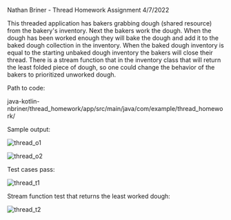Nathan Briner - Thread Homework Assignment
4/7/2022

This threaded application has bakers grabbing dough (shared resource) from the bakery's inventory. Next the bakers work the dough. When the dough has been worked enough they will bake the dough and add it to the baked dough collection in the inventory. When the baked dough inventory is equal to the starting unbaked dough inventory the bakers will close their thread. There is a stream function that in the inventory class that will return the least folded piece of dough, so one could change the behavior of the bakers to prioritized unworked dough.

Path to code:

java-kotlin-nbriner/thread_homework/app/src/main/java/com/example/thread_homework/

Sample output:

![thread_o1](https://user-images.githubusercontent.com/68364120/162288039-2462eaf8-6137-466b-81e3-418e56bafec7.PNG)

![thread_o2](https://user-images.githubusercontent.com/68364120/162288049-21460417-ed94-440f-9e3a-aadb7b8d340a.PNG)

Test cases pass:

![thread_t1](https://user-images.githubusercontent.com/68364120/162288063-629b679f-7db6-4dd2-ad10-ec9a24f8b47b.PNG)

Stream function test that returns the least worked dough:

![thread_t2](https://user-images.githubusercontent.com/68364120/162288072-21273720-b9d6-449f-a85e-120603512338.PNG)


